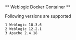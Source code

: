 ** Weblogic Docker Container **

Following versions are supported
```
1 Weblogic 10.3.6
2 Weblogic 12.2.1
3 Apache 2.4.18
```